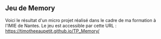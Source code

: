 ## Jeu de Memory
Voici le résultat d'un micro projet réalisé dans le cadre de ma formation à l'IMIE de Nantes.
Le jeu est accessible par cette URL : https://timotheeaupetit.github.io/TP_Memory/
